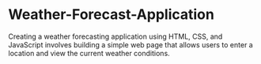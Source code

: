 # Weather-Forecast-Application
Creating a weather forecasting application using HTML, CSS, and JavaScript involves building a simple web page that allows users to enter a location and view the current weather conditions.
